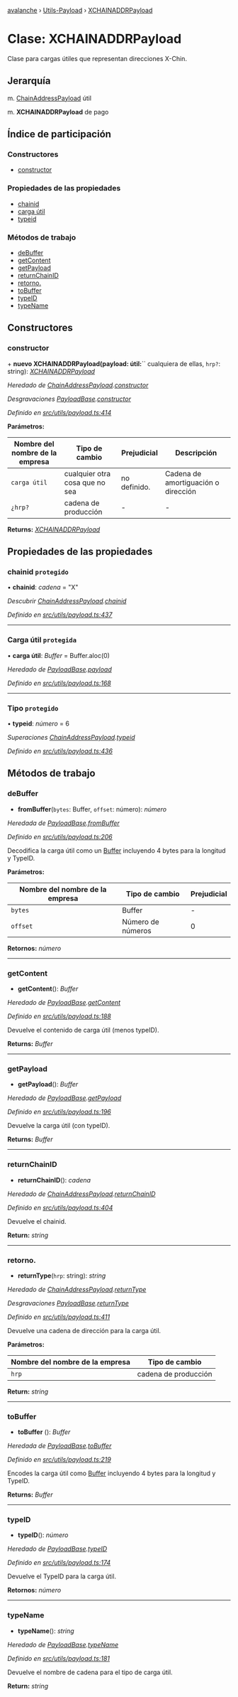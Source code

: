 [avalanche](../README.md) › [Utils-Payload](../modules/utils_payload.md) › [XCHAINADDRPayload](utils_payload.xchainaddrpayload.md)

# Clase: XCHAINADDRPayload

Clase para cargas útiles que representan direcciones X-Chin.

## Jerarquía

m. [ChainAddressPayload](utils_payload.chainaddresspayload.md) útil

m. **XCHAINADDRPayload** de pago

## Índice de participación

### Constructores

* [constructor](utils_payload.xchainaddrpayload.md#constructor)

### Propiedades de las propiedades

* [chainid](utils_payload.xchainaddrpayload.md#protected-chainid)
* [carga útil](utils_payload.xchainaddrpayload.md#protected-payload)
* [typeid](utils_payload.xchainaddrpayload.md#protected-typeid)

### Métodos de trabajo

* [deBuffer](utils_payload.xchainaddrpayload.md#frombuffer)
* [getContent](utils_payload.xchainaddrpayload.md#getcontent)
* [getPayload](utils_payload.xchainaddrpayload.md#getpayload)
* [returnChainID](utils_payload.xchainaddrpayload.md#returnchainid)
* [retorno.](utils_payload.xchainaddrpayload.md#returntype)
* [toBuffer](utils_payload.xchainaddrpayload.md#tobuffer)
* [typeID](utils_payload.xchainaddrpayload.md#typeid)
* [typeName](utils_payload.xchainaddrpayload.md#typename)

## Constructores

### constructor

\+ **nuevo XCHAINADDRPayload(payload: útil:**`` cualquiera de ellas, `hrp?`: string): *[XCHAINADDRPayload](utils_payload.xchainaddrpayload.md)*

*Heredado de [ChainAddressPayload](utils_payload.chainaddresspayload.md).[constructor](utils_payload.chainaddresspayload.md#constructor)*

*Desgravaciones [PayloadBase](utils_payload.payloadbase.md).[constructor](utils_payload.payloadbase.md#constructor)*

*Definido en [src/utils/payload.ts:414](https://github.com/ava-labs/avalanchejs/blob/ae78dee/src/utils/payload.ts#L414)*

**Parámetros:**

| Nombre del nombre de la empresa | Tipo de cambio | Prejudicial | Descripción |
------ | ------ | ------ | ------ |
| `carga útil` | cualquier otra cosa que no sea | no definido. | Cadena de amortiguación o dirección |
| `¿hrp?` | cadena de producción | - | - |

**Returns:** *[XCHAINADDRPayload](utils_payload.xchainaddrpayload.md)*

## Propiedades de las propiedades

### chainid `protegido`

• **chainid**: *cadena* = "X"

*Descubrir [ChainAddressPayload](utils_payload.chainaddresspayload.md).[chainid](utils_payload.chainaddresspayload.md#protected-chainid)*

*Definido en [src/utils/payload.ts:437](https://github.com/ava-labs/avalanchejs/blob/ae78dee/src/utils/payload.ts#L437)*

___

### Carga útil `protegida`

• **carga útil**: *Buffer* = Buffer.aloc(0)

*Heredado de [PayloadBase](utils_payload.payloadbase.md).[payload](utils_payload.payloadbase.md#protected-payload)*

*Definido en [src/utils/payload.ts:168](https://github.com/ava-labs/avalanchejs/blob/ae78dee/src/utils/payload.ts#L168)*

___

### Tipo `protegido`

• **typeid**: *número* = 6

*Superaciones [ChainAddressPayload](utils_payload.chainaddresspayload.md).[typeid](utils_payload.chainaddresspayload.md#protected-typeid)*

*Definido en [src/utils/payload.ts:436](https://github.com/ava-labs/avalanchejs/blob/ae78dee/src/utils/payload.ts#L436)*

## Métodos de trabajo

### deBuffer

- **fromBuffer**(`bytes`: Buffer, `offset`: número): *número*

*Heredada de [PayloadBase](utils_payload.payloadbase.md).[fromBuffer](utils_payload.payloadbase.md#frombuffer)*

*Definido en [src/utils/payload.ts:206](https://github.com/ava-labs/avalanchejs/blob/ae78dee/src/utils/payload.ts#L206)*

Decodifica la carga útil como un [Buffer](https://github.com/feross/buffer) incluyendo 4 bytes para la longitud y TypeID.

**Parámetros:**

| Nombre del nombre de la empresa | Tipo de cambio | Prejudicial |
------ | ------ | ------ |
| `bytes` | Buffer | - |
| `offset` | Número de números | 0 |

**Retornos:** *número*

___

### getContent

- **getContent**(): *Buffer*

*Heredado de [PayloadBase](utils_payload.payloadbase.md).[getContent](utils_payload.payloadbase.md#getcontent)*

*Definido en [src/utils/payload.ts:188](https://github.com/ava-labs/avalanchejs/blob/ae78dee/src/utils/payload.ts#L188)*

Devuelve el contenido de carga útil (menos typeID).

**Returns:** *Buffer*

___

### getPayload

- **getPayload**(): *Buffer*

*Heredado de [PayloadBase](utils_payload.payloadbase.md).[getPayload](utils_payload.payloadbase.md#getpayload)*

*Definido en [src/utils/payload.ts:196](https://github.com/ava-labs/avalanchejs/blob/ae78dee/src/utils/payload.ts#L196)*

Devuelve la carga útil (con typeID).

**Returns:** *Buffer*

___

### returnChainID

- **returnChainID**(): *cadena*

*Heredado de [ChainAddressPayload](utils_payload.chainaddresspayload.md).[returnChainID](utils_payload.chainaddresspayload.md#returnchainid)*

*Definido en [src/utils/payload.ts:404](https://github.com/ava-labs/avalanchejs/blob/ae78dee/src/utils/payload.ts#L404)*

Devuelve el chainid.

**Return:** *string*

___

### retorno.

- **returnType**(`hrp`: string): *string*

*Heredado de [ChainAddressPayload](utils_payload.chainaddresspayload.md).[returnType](utils_payload.chainaddresspayload.md#returntype)*

*Desgravaciones [PayloadBase](utils_payload.payloadbase.md).[returnType](utils_payload.payloadbase.md#abstract-returntype)*

*Definido en [src/utils/payload.ts:411](https://github.com/ava-labs/avalanchejs/blob/ae78dee/src/utils/payload.ts#L411)*

Devuelve una cadena de dirección para la carga útil.

**Parámetros:**

| Nombre del nombre de la empresa | Tipo de cambio |
------ | ------ |
| `hrp` | cadena de producción |

**Return:** *string*

___

### toBuffer

- **toBuffer** (): *Buffer*

*Heredada de [PayloadBase](utils_payload.payloadbase.md).[toBuffer](utils_payload.payloadbase.md#tobuffer)*

*Definido en [src/utils/payload.ts:219](https://github.com/ava-labs/avalanchejs/blob/ae78dee/src/utils/payload.ts#L219)*

Encodes la carga útil como [Buffer](https://github.com/feross/buffer) incluyendo 4 bytes para la longitud y TypeID.

**Returns:** *Buffer*

___

### typeID

- **typeID**(): *número*

*Heredado de [PayloadBase](utils_payload.payloadbase.md).[typeID](utils_payload.payloadbase.md#typeid)*

*Definido en [src/utils/payload.ts:174](https://github.com/ava-labs/avalanchejs/blob/ae78dee/src/utils/payload.ts#L174)*

Devuelve el TypeID para la carga útil.

**Retornos:** *número*

___

### typeName

- **typeName**(): *string*

*Heredado de [PayloadBase](utils_payload.payloadbase.md).[typeName](utils_payload.payloadbase.md#typename)*

*Definido en [src/utils/payload.ts:181](https://github.com/ava-labs/avalanchejs/blob/ae78dee/src/utils/payload.ts#L181)*

Devuelve el nombre de cadena para el tipo de carga útil.

**Return:** *string*
